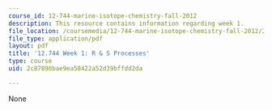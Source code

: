 ```yaml
---
course_id: 12-744-marine-isotope-chemistry-fall-2012
description: This resource contains information regarding week 1.
file_location: /coursemedia/12-744-marine-isotope-chemistry-fall-2012/2c87890bae9ea58422a52d39bffdd2da_MIT12_744F12_Week1.pdf
file_type: application/pdf
layout: pdf
title: '12.744 Week 1: R & S Processes'
type: course
uid: 2c87890bae9ea58422a52d39bffdd2da

---
```

None